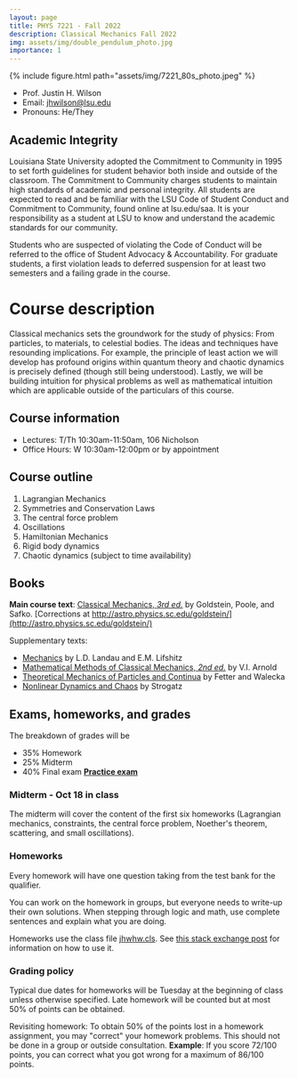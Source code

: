 ```yaml
---
layout: page
title: PHYS 7221 - Fall 2022
description: Classical Mechanics Fall 2022 
img: assets/img/double_pendulum_photo.jpg
importance: 1
---
```


{% include figure.html path="assets/img/7221_80s_photo.jpeg" %}

- Prof. Justin H. Wilson
- Email: jhwilson@lsu.edu
- Pronouns: He/They

## Academic Integrity

Louisiana State University adopted the Commitment to Community in 1995 to set forth guidelines for student behavior both inside and outside of the classroom. The Commitment to Community charges students to maintain high standards of academic and personal integrity.  All students are expected to read and be familiar with the LSU Code of Student Conduct and Commitment to Community, found online at lsu.edu/saa.  It is your responsibility as a student at LSU to know and understand the academic standards for our community. 

Students who are suspected of violating the Code of Conduct will be referred to the office of Student Advocacy & Accountability.  For graduate students, a first violation leads to deferred suspension for at least two semesters and a failing grade in the course.

# Course description

Classical mechanics sets the groundwork for the study of physics: From particles, to materials, to celestial bodies. The ideas and techniques have resounding implications. For example, the principle of least action we will develop has profound origins within quantum theory and chaotic dynamics is precisely defined (though still being understood). Lastly, we will be building intuition for physical problems as well as mathematical intuition which are applicable outside of the particulars of this course.

## Course information

- Lectures: T/Th 10:30am-11:50am, 106 Nicholson
- Office Hours: W 10:30am-12:00pm or by appointment


## Course outline

1. Lagrangian Mechanics
2. Symmetries and Conservation Laws
3. The central force problem
4. Oscillations
5. Hamiltonian Mechanics
6. Rigid body dynamics
7. Chaotic dynamics (subject to time availability)



## Books

**Main course text**: [Classical Mechanics, _3rd ed._](https://isbnsearch.org/isbn/9780201657029) by Goldstein, Poole, and Safko. [Corrections at http://astro.physics.sc.edu/goldstein/](http://astro.physics.sc.edu/goldstein/)

Supplementary texts:
- [Mechanics](https://isbnsearch.org/isbn/9780750628969) by L.D. Landau and E.M. Lifshitz
- [Mathematical Methods of Classical Mechanics, _2nd ed._](https://isbnsearch.org/isbn/9780387968902) by V.I. Arnold
- [Theoretical Mechanics of Particles and Continua](https://isbnsearch.org/isbn/9780486432618) by Fetter and Walecka
- [Nonlinear Dynamics and Chaos](https://isbnsearch.org/isbn/9780738204536) by Strogatz


## Exams, homeworks, and grades

The breakdown of grades will be

- 35% Homework
- 25% Midterm
- 40% Final exam [**Practice exam**](/assets/pdf/phys7221_practicefinal.pdf)

### Midterm - Oct 18 in class

The midterm will cover the content of the first six homeworks (Lagrangian mechanics, constraints, the central force problem, Noether's theorem, scattering, and small oscillations).

### Homeworks
Every homework will have one question taking from the test bank for the qualifier. 

You can work on the homework in groups, but everyone needs to write-up their own solutions. When stepping through logic and math, use complete sentences and explain what you are doing.

Homeworks use the class file [jhwhw.cls](/assets/tex/jhwhw.cls). See [this stack exchange post](https://tex.stackexchange.com/questions/31183/class-file-for-homework-assignments/31230#31230) for information on how to use it.

<!-- - Homework 1 (Due Sept 6): [pdf](/assets/pdf/phys7221_hw1.pdf) / [tex](/assets/tex/phys7221_hw1.tex) **Corrections due Oct 12 at 3:00pm** [solutions](/assets/pdf/phys7221_hw1soln.pdf)
- Homework 2 (Due Sept 13): [pdf](/assets/pdf/phys7221_hw2.pdf) / [tex](/assets/tex/phys7221_hw2.tex) **Corrections due Oct 12 at 3:00pm** [solutions](/assets/pdf/phys7221_hw2soln.pdf)
- Homework 3 (Due Sept 20): [pdf](/assets/pdf/phys7221_hw3.pdf) / [tex](/assets/tex/phys7221_hw3.tex) **Corrections due Oct 12 at 3:00pm** [solutions](/assets/pdf/phys7221_hw3soln.pdf)
- Homework 4 & 5 (Due Oct 4): [pdf](/assets/pdf/phys7221_hw4and5.pdf) / [tex](/assets/tex/phys7221_hw4and5.tex) **Corrections due at latest Oct 25 in class** [solutions](/assets/pdf/phys7221_hw4and5soln.pdf)
- Homework 6 (Due Oct **12** at 3:00pm): [pdf](/assets/pdf/phys7221_hw6.pdf) / [tex](/assets/tex/phys7221_hw6.tex) **Corrections due at latest Nov 3 in class** [solutions](/assets/pdf/phys7221_hw6soln.pdf)
- Homework 7 (Due Nov 1): [pdf](/assets/pdf/phys7221_hw7.pdf) / [tex](/assets/tex/phys7221_hw7.tex) **Corrections due Dec 1** [solutions](/assets/pdf/phys7221_hw7soln.pdf)
- Homework 8 (Due Nov 8): [pdf](/assets/pdf/phys7221_hw8.pdf) / [tex](/assets/tex/phys7221_hw8.tex) **Corrections due Dec 1** [solutions](/assets/pdf/phys7221_hw8soln.pdf)
- Homework 9 (Due Nov 15): [pdf](/assets/pdf/phys7221_hw9.pdf) / [tex](/assets/tex/phys7221_hw9.tex) **Corrections due Dec 9 by 5:00pm** [solutions](/assets/pdf/phys7221_hw9soln.pdf)
- Homework 10 (Due Nov 22): [pdf](/assets/pdf/phys7221_hw10.pdf) / [tex](/assets/tex/phys7221_hw10.tex) **Corrections due Dec 9 by 5:00pm** [solutions](/assets/pdf/phys7221_hw10soln.pdf)
- Homework 11 (Due Dec 1): [pdf](/assets/pdf/phys7221_hw11.pdf) / [tex](/assets/tex/phys7221_hw11.tex) **Corrections due Dec 9 by 5:00pm** [solutions](/assets/pdf/phys7221_hw11soln.pdf) -->


### Grading policy

Typical due dates for homeworks will be Tuesday at the beginning of class unless otherwise specified. Late homework will be counted but at most 50% of points can be obtained.

Revisiting homework: To obtain 50% of the points lost in a homework assignment, you may "correct" your homework problems. This should not be done in a group or outside consultation. **Example**: If you score 72/100 points, you can correct what you got wrong for a maximum of 86/100 points. 
